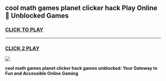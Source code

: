 
## cool math games planet clicker hack Play Online 👋 Unblocked Games
<h3>
<a href="https://news.freeplayer.one?title=cool_math_games_planet_clicker_hack&ref=17CMG">CLICK TO PLAY</a></h3>
<hr>

<h3>
<a href="https://news.freeplayer.one?title=cool_math_games_planet_clicker_hack&ref=17CMG">CLICK 2 PLAY</a>
  
</h3>

<a href="https://news.freeplayer.one?title=cool_math_games_planet_clicker_hack&ref=17CMG/"><img src="https://clearcache.store/games.png"></a>


**cool math games planet clicker hack games unblocked: Your Gateway to Fun and Accessible Online Gaming**
